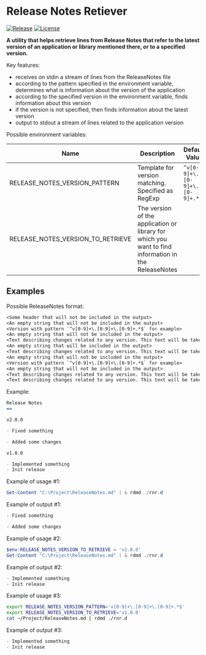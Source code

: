 # Release Notes Retiever

[![Release](https://img.shields.io/github/v/release/ttldtor/ReleaseNotesRetriever)](https://github.com/ttldtor/ReleaseNotesRetriever/releases/latest)
[![License](https://img.shields.io/badge/license-Unlicense-orange)](https://github.com/ttldtor/ReleaseNotesRetriever/blob/master/LICENSE)

**A utility that helps retrieve lines from Release Notes that refer to the latest version of an application or 
library mentioned there, or to a specified version.**

Key features:

- receives on stdin a stream of lines from the ReleaseNotes file
- according to the pattern specified in the environment variable, determines what is information about the version of the application
- according to the specified version in the environment variable, finds information about this version
- if the version is not specified, then finds information about the latest version
- output to stdout a stream of lines related to the application version

Possible environment variables:

|Name|Description|Default Value|Example|
|----|-----------|-------------|-------|
|RELEASE_NOTES_VERSION_PATTERN|Template for version matching. Specified as RegExp|`^v[0-9]+\.[0-9]+\.[0-9]+.*$`|`^[0-9]+\.[0-9]+\.[0-9]+.*$`|
|RELEASE_NOTES_VERSION_TO_RETRIEVE|The version of the application or library for which you want to find information in the ReleaseNotes||`v2.0.0`|

## Examples

Possible ReleaseNotes format:

```txt
<Some header that will not be included in the output>
<An empty string that will not be included in the output>
<Version with pattern `^v[0-9]+\.[0-9]+\.[0-9]+.*$` for example>
<An empty string that will not be included in the output>
<Text describing changes related to any version. This text will be taken into account in the output>
<An empty string that will be included in the output>
<Text describing changes related to any version. This text will be taken into account in the output>
<An empty string that will not be included in the output>
<Version with pattern `^v[0-9]+\.[0-9]+\.[0-9]+.*$` for example>
<An empty string that will not be included in the output>
<Text describing changes related to any version. This text will be taken into account in the output>
<Text describing changes related to any version. This text will be taken into account in the output>
```

Example:

```md
Release Notes
==

v2.0.0

- Fixed something

- Added some changes

v1.0.0

- Implemented something
- Init release
```

Example of usage #1:

```powershell
Get-Content "C:\Project\ReleaseNotes.md" | & rdmd ./rnr.d
```

Example of output #1:

```powershell
- Fixed something

- Added some changes
```

Example of usage #2:

```powershell
$env:RELEASE_NOTES_VERSION_TO_RETRIEVE = 'v1.0.0'
Get-Content "C:\Project\ReleaseNotes.md" | & rdmd ./rnr.d
```

Example of output #2:

```powershell
- Implemented something
- Init release
```

Example of usage #3:

```bash
export RELEASE_NOTES_VERSION_PATTERN='v[0-9]+\.[0-9]+\.[0-9]+.*$'
export RELEASE_NOTES_VERSION_TO_RETRIEVE='v1.0.0'
cat ~/Project/ReleaseNotes.md | rdmd ./rnr.d
```

Example of output #3:

```powershell
- Implemented something
- Init release
```

